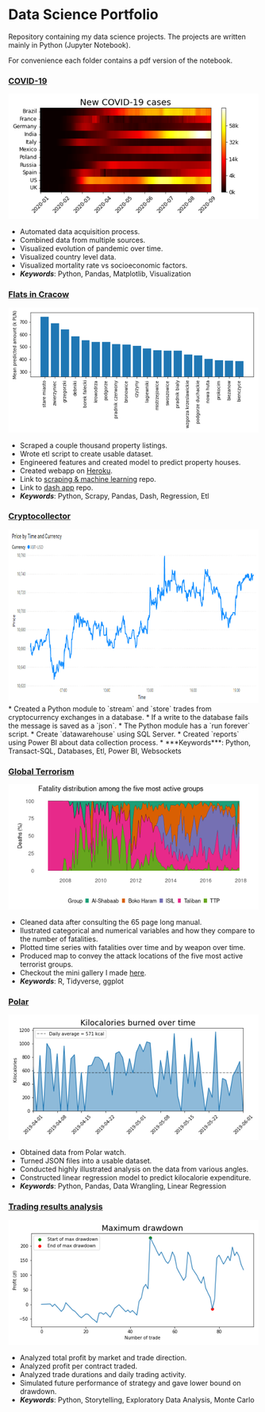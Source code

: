 # Data Science Portfolio

Repository containing my data science projects.
The projects are written mainly in Python (Jupyter Notebook).

For convenience each folder contains a pdf version of the notebook.

### [COVID-19](https://github.com/besiobu/data-science-portfolio/tree/master/covid-19)
![image](https://github.com/besiobu/data-science-portfolio/blob/master/covid-19/img/covid_tiles.png)
* Automated data acquisition process.
* Combined data from multiple sources.
* Visualized evolution of pandemic over time.
* Visualized country level data.
* Visualized mortality rate vs socioeconomic factors.
* ***Keywords***: Python, Pandas, Matplotlib, Visualization

### [Flats in Cracow](https://github.com/besiobu/data-science-portfolio/tree/master/flats-in-cracow)
![image](https://github.com/besiobu/data-science-portfolio/blob/master/flats-in-cracow/img/district_vs_avg_amount.png)
* Scraped a couple thousand property listings.
* Wrote etl script to create usable dataset.
* Engineered features and created model to predict property houses.
* Created webapp on [Heroku](https://flats-in-cracow.herokuapp.com/).
* Link to [scraping & machine learning](https://github.com/besiobu/flats-in-cracow) repo.
* Link to [dash app](https://github.com/besiobu/flats-in-cracow-dash) repo.
* ***Keywords***: Python, Scrapy, Pandas, Dash, Regression, Etl

### [Cryptocollector](https://github.com/besiobu/cryptocollector)
<img src="https://raw.githubusercontent.com/besiobu/cryptocollector/main/img/xbt_report.PNG" width="775" height="350" />
* Created a Python module to `stream` and `store` trades from cryptocurrency exchanges in a database.
* If a write to the database fails the message is saved as a `json`. 
* The Python module has a `run forever` script.
* Create `datawarehouse` using SQL Server.
* Created `reports` using Power BI about data collection process.
* ***Keywords***: Python, Transact-SQL, Databases, Etl, Power BI, Websockets

### [Global Terrorism](https://github.com/besiobu/data-science-portfolio/tree/master/global-terrorism)
![image](https://github.com/besiobu/data-science-portfolio/blob/master/global-terrorism/img/top_five_groups_percent_ts.png)
* Cleaned data after consulting the 65 page long manual.
* Ilustrated categorical and numerical variables and how they compare to the number of fatalities.
* Plotted time series with fatalities over time and by weapon over time.
* Produced map to convey the attack locations of the five most active terrorist groups.
* Checkout the mini gallery I made [here](https://github.com/besiobu/data-science-portfolio/tree/master/global-terrorism/img).
* ***Keywords***: R, Tidyverse, ggplot

### [Polar](https://github.com/besiobu/data-science-portfolio/tree/master/polar)
![image](https://github.com/besiobu/data-science-portfolio/blob/master/polar/img/kilocalories_ts.png)
* Obtained data from Polar watch.
* Turned JSON files into a usable dataset.
* Conducted highly illustrated analysis on the data from various angles.
* Constructed linear regression model to predict kilocalorie expenditure.
* ***Keywords***: Python, Pandas, Data Wrangling, Linear Regression

### [Trading results analysis](https://github.com/besiobu/data-science-portfolio/tree/master/trading-results)
![image](https://github.com/besiobu/data-science-portfolio/blob/master/trading-results/img/drawdown.png)
* Analyzed total profit by market and trade direction.
* Analyzed profit per contract traded.
* Analyzed trade durations and daily trading activity.
* Simulated future performance of strategy and gave lower bound on drawdown.
* ***Keywords***: Python, Storytelling, Exploratory Data Analysis, Monte Carlo